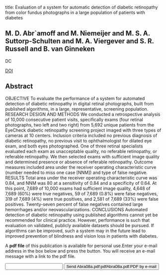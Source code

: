 title: Evaluation of a system for automatic detection of diabetic retinopathy from color fundus photographs in a large population of patients with diabetes

## M. D. Abr`amoff and M. Niemeijer and M. S. A. Suttorp-Schulten and M. A. Viergever and S. R. Russell and B. van Ginneken
DC

<a href="https://doi.org/10.2337/dc07-1312">DOI</a>

## Abstract
OBJECTIVE To evaluate the performance of a system for automated detection of diabetic retinopathy in digital retinal photographs, built from published algorithms, in a large, representative, screening population. RESEARCH DESIGN AND METHODS We conducted a retrospective analysis of 10,000 consecutive patient visits, specifically exams (four retinal photographs, two left and two right) from 5,692 unique patients from the EyeCheck diabetic retinopathy screening project imaged with three types of cameras at 10 centers. Inclusion criteria included no previous diagnosis of diabetic retinopathy, no previous visit to ophthalmologist for dilated eye exam, and both eyes photographed. One of three retinal specialists evaluated each exam as unacceptable quality, no referable retinopathy, or referable retinopathy. We then selected exams with sufficient image quality and determined presence or absence of referable retinopathy. Outcome measures included area under the receiver operating characteristic curve (number needed to miss one case [NNM]) and type of false negative. RESULTS Total area under the receiver operating characteristic curve was 0.84, and NNM was 80 at a sensitivity of 0.84 and a specificity of 0.64. At this point, 7,689 of 10,000 exams had sufficient image quality, 4,648 of 7,689 (60%) were true negatives, 59 of 7,689 (0.8%) were false negatives, 319 of 7,689 (4%) were true positives, and 2,581 of 7,689 (33%) were false positives. Twenty-seven percent of false negatives contained large hemorrhages and/or neovascularizations. CONCLUSIONS Automated detection of diabetic retinopathy using published algorithms cannot yet be recommended for clinical practice. However, performance is such that evaluation on validated, publicly available datasets should be pursued. If algorithms can be improved, such a system may in the future lead to improved prevention of blindness and vision loss in patients with diabetes.

A <b>pdf file</b> of this publication is available for personal use.Enter your e-mail address in the box below and press the button. You will receive an e-mail message with a link to the pdf file.
<form action="sender.php">  <input type="text" name="email">  <input type="submit" value="Send Abra08a.pdf:pdfAbra08a.pdf:PDF by e-mail"></form>